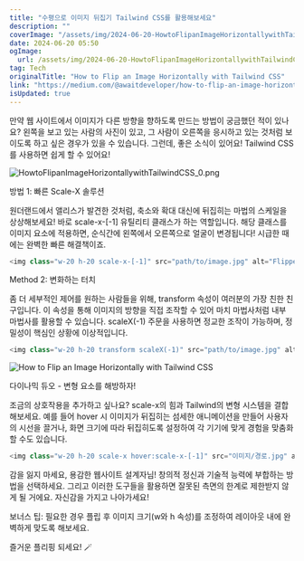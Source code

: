 ```yaml
---
title: "수평으로 이미지 뒤집기 Tailwind CSS를 활용해보세요"
description: ""
coverImage: "/assets/img/2024-06-20-HowtoFlipanImageHorizontallywithTailwindCSS_0.png"
date: 2024-06-20 05:50
ogImage:
  url: /assets/img/2024-06-20-HowtoFlipanImageHorizontallywithTailwindCSS_0.png
tag: Tech
originalTitle: "How to Flip an Image Horizontally with Tailwind CSS"
link: "https://medium.com/@awaitdeveloper/how-to-flip-an-image-horizontally-with-tailwind-css-7144e55c464b"
isUpdated: true
---
```


만약 웹 사이트에서 이미지가 다른 방향을 향하도록 만드는 방법이 궁금했던 적이 있나요? 왼쪽을 보고 있는 사람의 사진이 있고, 그 사람이 오른쪽을 응시하고 있는 것처럼 보이도록 하고 싶은 경우가 있을 수 있습니다. 그런데, 좋은 소식이 있어요! Tailwind CSS를 사용하면 쉽게 할 수 있어요!

![HowtoFlipanImageHorizontallywithTailwindCSS_0.png](/assets/img/2024-06-20-HowtoFlipanImageHorizontallywithTailwindCSS_0.png)

방법 1: 빠른 Scale-X 솔루션

원더랜드에서 앨리스가 발견한 것처럼, 축소와 확대 대신에 뒤집히는 마법의 스케일을 상상해보세요! 바로 scale-x-[-1] 유틸리티 클래스가 하는 역할입니다. 해당 클래스를 이미지 요소에 적용하면, 순식간에 왼쪽에서 오른쪽으로 얼굴이 변경됩니다! 시급한 때에는 완벽한 빠른 해결책이죠.

<!-- seedividend - 사각형 -->

<ins class="adsbygoogle"
     style="display:block"
     data-ad-client="ca-pub-4877378276818686"
     data-ad-slot="1898504329"
     data-ad-format="auto"
     data-full-width-responsive="true"></ins>

<script>
     (adsbygoogle = window.adsbygoogle || []).push({});
</script>

```js
<img class="w-20 h-20 scale-x-[-1]" src="path/to/image.jpg" alt="Flipped Character">
```

Method 2: 변화하는 터치

좀 더 세부적인 제어를 원하는 사람들을 위해, transform 속성이 여러분의 가장 친한 친구입니다. 이 속성을 통해 이미지의 방향을 직접 조작할 수 있어 마치 마법사처럼 내부 마법사를 활용할 수 있습니다. scaleX(-1) 주문을 사용하면 정교한 조작이 가능하며, 정밀성이 핵심인 상황에 이상적입니다.

```js
<img class="w-20 h-20 transform scaleX(-1)" src="path/to/image.jpg" alt="Precisely Flipped Character">
```

<!-- seedividend - 사각형 -->

<ins class="adsbygoogle"
     style="display:block"
     data-ad-client="ca-pub-4877378276818686"
     data-ad-slot="1898504329"
     data-ad-format="auto"
     data-full-width-responsive="true"></ins>

<script>
     (adsbygoogle = window.adsbygoogle || []).push({});
</script>

![How to Flip an Image Horizontally with Tailwind CSS](/assets/img/2024-06-20-HowtoFlipanImageHorizontallywithTailwindCSS_1.png)

다이나믹 듀오 - 변형 요소를 해방하자!

조금의 상호작용을 추가하고 싶나요? scale-x의 힘과 Tailwind의 변형 시스템을 결합해보세요. 예를 들어 hover 시 이미지가 뒤집히는 섬세한 애니메이션을 만들어 사용자의 시선을 끌거나, 화면 크기에 따라 뒤집히도록 설정하여 각 기기에 맞게 경험을 맞춤화할 수도 있습니다.

```js
<img class="w-20 h-20 scale-x hover:scale-x-[-1]" src="이미지/경로.jpg" alt="인터랙티브하게 뒤집힌 캐릭터">
```

<!-- seedividend - 사각형 -->

<ins class="adsbygoogle"
     style="display:block"
     data-ad-client="ca-pub-4877378276818686"
     data-ad-slot="1898504329"
     data-ad-format="auto"
     data-full-width-responsive="true"></ins>

<script>
     (adsbygoogle = window.adsbygoogle || []).push({});
</script>

감을 잃지 마세요, 용감한 웹사이트 설계자님! 창의적 정신과 기술적 능력에 부합하는 방법을 선택하세요. 그리고 이러한 도구들을 활용하면 잘못된 측면의 한계로 제한받지 않게 될 거에요. 자신감을 가지고 나아가세요!

보너스 팁: 필요한 경우 플립 후 이미지 크기(w와 h 속성)를 조정하여 레이아웃 내에 완벽하게 맞도록 해보세요.

즐거운 플리핑 되세요! 🪄
